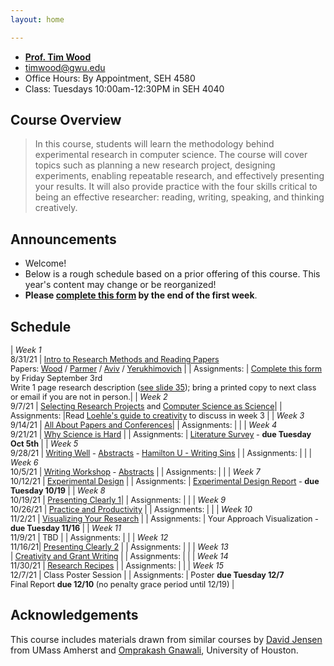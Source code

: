 ```yaml
---
layout: home

---
```

<div class="wrapper" markdown="0"><div class="footer-col-wrapper">
  <div class="footer-col two-col-1">
    <ul class="contact-list">
        <li><a href="https://faculty.cs.gwu.edu/timwood/"><b>Prof. Tim Wood</b></a></li>
        <li><a href="mailto:timwood@gwu.edu">timwood@gwu.edu</a></li>
        <li>Office Hours: By Appointment, SEH 4580</li>
        <li>Class: Tuesdays 10:00am-12:30PM in SEH 4040</li>
    </ul>
  </div>
</div></div>

## Course Overview

<blockquote>
In this course, students will learn the methodology behind experimental research in computer science. The course will cover topics such as planning a new research project, designing experiments, enabling repeatable research, and effectively presenting your results. It will also provide practice with the four skills critical to being an effective researcher: reading, writing, speaking, and thinking creatively.
</blockquote>

## Announcements ##
- Welcome! 
- Below is a rough schedule based on a prior offering of this course. This year's content may change or be reorganized!
- **Please [complete this form](https://forms.gle/KQHTqhLjzrmBuk6F6) by the end of the first week**.

## Schedule  ##
<div style="font-size:90%">

| *Week 1*<br>8/31/21  | [Intro to Research Methods and Reading Papers](/slides/1-overview.pdf) <br> Papers: [Wood](week1/wood-icac16netkv.pdf) / [Parmer](week1/parmer-rtas20slite.pdf) / [Aviv](week1/aviv-smudge.pdf) / [Yerukhimovich](week1/yerukhimovich-sp.pdf)  |
| Assignments: | [Complete this form](https://forms.gle/KQHTqhLjzrmBuk6F6) by Friday September 3rd <br>Write 1 page research description ([see slide 35](/slides/1-overview.pdf)); bring a printed copy to next class or email if you are not in person.|
| *Week 2*<br>9/7/21  | [Selecting Research Projects](/slides/2-problems.pdf) and [Computer Science as Science](/slides/3-science.pdf)|
| Assignments: |Read [Loehle's guide to creativity](/week2/creativity-loehle.pdf) to discuss in week 3 |
| *Week 3*<br>9/14/21  | [All About Papers and Conferences](/slides/4-papers-conferences.pdf)|
| Assignments: | |
| *Week 4*<br>9/21/21  | [Why Science is Hard](/slides/5-science-is-hard.pdf)  |
| Assignments: | [Literature Survey](/project/#literature-survey) - **due Tuesday Oct 5th** |
| *Week 5*<br>9/28/21  | [Writing Well](/slides/6-stories.pdf) - [Abstracts](/slides/abstracts.pdf) - [Hamilton U - Writing Sins](https://www.hamilton.edu/academics/centers/writing/seven-sins-of-writing) |
| Assignments: | |
| *Week 6*<br>10/5/21  | [Writing Workshop](/slides/6b-writing-workshop.pdf) - [Abstracts](https://docs.google.com/presentation/d/1RvcvWqi7OG_iu48RBCWOjKadCllalXC6K8Ch4Zt8pxo/edit?usp=sharing) |
| Assignments: | |
| *Week 7*<br>10/12/21  | [Experimental Design](/slides/7-exp-design.pdf)  |
| Assignments: | [Experimental Design Report](/project/#experimental-design) - **due Tuesday 10/19** |
| *Week 8*<br>10/19/21  | [Presenting Clearly 1](/slides/8-presenting.pdf)|
| Assignments: |  |
| *Week 9*<br>10/26/21  | [Practice and Productivity](/slides/9-practice-productivity.pdf)  |
| Assignments: | |
| *Week 10*<br>11/2/21 | [Visualizing Your Research](/slides/10-visuals.pdf) |
| Assignments: | Your Approach Visualization - **due Tuesday 11/16** |
| *Week 11*<br>11/9/21 | TBD  |
| Assignments: | |
| *Week 12*<br>11/16/21| [Presenting Clearly 2](/slides/8-presenting.pdf)  |
| Assignments: | |
| *Week 13*<br> | [Creativity and Grant Writing](/slides/11-grants.pdf)  |
| Assignments: | |
| *Week 14*<br>11/30/21 | [Research Recipes](/slides/9-recipes.pdf) |
| Assignments: | |
| *Week 15*<br>12/7/21 | Class Poster Session |
| Assignments: | Poster **due Tuesday 12/7**<br>Final Report **due 12/10** (no penalty grace period until 12/19) |

</div>

## Acknowledgements
This course includes materials drawn from similar courses by [David Jensen](https://people.cs.umass.edu/~jensen/courses/index.html) from UMass Amherst and [Omprakash Gnawali](http://www2.cs.uh.edu/~gnawali/courses/cosc6321-s19/), University of Houston.
